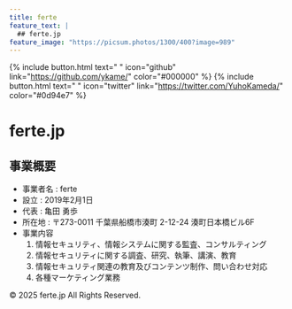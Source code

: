```yaml
---
title: ferte
feature_text: |
  ## ferte.jp
feature_image: "https://picsum.photos/1300/400?image=989"
---
```


{% include button.html text=" " icon="github" link="https://github.com/ykame/" color="#000000" %} {% include button.html text=" " icon="twitter" link="https://twitter.com/YuhoKameda/" color="#0d94e7" %}

# ferte.jp
## 事業概要

- 事業者名 : ferte
- 設立     : 2019年2月1日
- 代表     : 亀田 勇歩
- 所在地   : 〒273-0011 千葉県船橋市湊町 2-12-24 湊町日本橋ビル6F
- 事業内容
  1. 情報セキュリティ、情報システムに関する監査、コンサルティング
  2. 情報セキュリティに関する調査、研究、執筆、講演、教育
  3. 情報セキュリティ関連の教育及びコンテンツ制作、問い合わせ対応
  4. 各種マーケティング業務

© 2025 ferte.jp All Rights Reserved.
